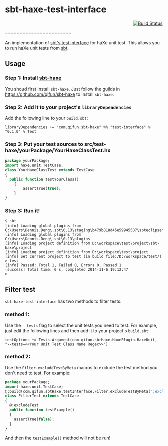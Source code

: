 # sbt-haxe-test-interface

<div align="right"><a href="https://travis-ci.org/qifun/sbt-haxe-test-interface"><img alt="Build Status" src="https://travis-ci.org/qifun/sbt-haxe-test-interface.png?branch=master"/></a></div>

=======================

An implementation of [sbt's test interface](https://github.com/sbt/test-interface) for haXe unit test. This allows you to run haXe unit tests from [sbt](http://www.scala-sbt.org/).

## Usage

### Step 1: Install [sbt-haxe](https://github.com/qifun/sbt-haxe)

  You shoud first Install `sbt-haxe`. Just follow the guilds in https://github.com/qifun/sbt-haxe to install `sbt-haxe`.

### Step 2: Add it to your project's `libraryDependencies`

  Add the following line to your `build.sbt`:

    libraryDependencies += "com.qifun.sbt-haxe" %% "test-interface" % "0.1.0" % Test

### Step 3: Put your test sources to src/test-haxe/yourPackage/YourHaxeClassTest.hx

```haxe
package yourPackage;
import haxe.unit.TestCase;
class YourHaxeClassTest extends TestCase
{
  public function testYourClass()
	{
		assertTrue(true);
	}
}
```

### Step 3: Run it!

```
$ sbt
[info] Loading global plugins from C:\Users\Dennis.Deng\.sbt\0.13\staging\b479b818d45e59945587\sbteclipse\project
[info] Loading global plugins from C:\Users\Dennis.Deng\.sbt\0.13\plugins
[info] Loading project definition from D:\workspace\test\project\sbt-haxe\project
[info] Loading project definition from D:\workspace\test\project
[info] Set current project to test (in build file:/D:/workspace/test/)
> test
[info] Passed: Total 1, Failed 0, Errors 0, Passed 1
[success] Total time: 0 s, completed 2014-11-6 19:12:47
>
```

## Filter test
  `sbt-haxe-test-interface` has two methods to filter tests.
  
### method 1:
  
  Use the `--tests` flag to select the unit tests you need to test. For example, just edit the following lines and then add it to your project's `build.sbt`: 
  
    testOptions += Tests.Argument(com.qifun.sbtHaxe.HaxePlugin.HaxeUnit, "--tests=<<Your Unit Test Class Name Regex>>")
    
### method 2:
  
  Use the `Filter.excludeTestByMeta` macros to exclude the test method you don't need to test. For example:

```haxe
package yourPackage;
import haxe.unit.TestCase;
@:build(com.qifun.sbtHaxe.testInterface.Filter.excludeTestByMeta(":excludeTest"))
class FilterTest extends TestCase
{
  @:excludeTest
  public function testExample()
  {
    assertTrue(false);
  }
}
```

  And then the `testExample()` method will not be run!

